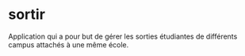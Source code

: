 # sortir

Application qui a pour but de gérer les sorties étudiantes de différents campus attachés à une même école.
